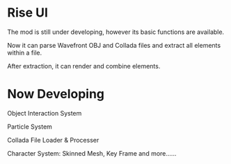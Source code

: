 # Rise UI

The mod is still under developing, however its basic functions are available. 

Now it can parse Wavefront OBJ and Collada files and extract all elements within a file.

After extraction, it can render and combine elements.

# Now Developing

Object Interaction System

Particle System

Collada File Loader & Processer

Character System: Skinned Mesh, Key Frame and more......